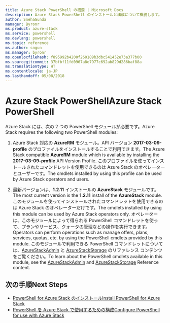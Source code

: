 ```yaml
---
title: Azure Stack PowerShell の概要 | Microsoft Docs
description: Azure Stack PowerShell のインストールと構成について概説します。
author: SnehaGunda
manager: Byronr
ms.product: azure-stack
ms.service: powershell
ms.devlang: powershell
ms.topic: reference
ms.author: sngun
ms.manager: byronr
ms.openlocfilehash: f895992b4200f260189b3dbc541452e73a377b00
ms.sourcegitcommit: 37bfbf11fd0967a8e7977c692ab829d286baf88a
ms.translationtype: HT
ms.contentlocale: ja-JP
ms.lasthandoff: 05/08/2018
---
```

# <a name="azure-stack-powershell"></a><span data-ttu-id="7d83c-103">Azure Stack PowerShell</span><span class="sxs-lookup"><span data-stu-id="7d83c-103">Azure Stack PowerShell</span></span>

<span data-ttu-id="7d83c-104">Azure Stack には、次の 2 つの PowerShell モジュールが必要です。</span><span class="sxs-lookup"><span data-stu-id="7d83c-104">Azure Stack requires the following two PowerShell modules:</span></span>  

1. <span data-ttu-id="7d83c-105">Azure Stack 対応の **AzureRM** モジュール。API バージョン **2017-03-09-profile** のプロファイルをインストールすることで利用できます。</span><span class="sxs-lookup"><span data-stu-id="7d83c-105">The Azure Stack compatible **AzureRM** module which is available by installing the **2017-03-09-profile** API Version Profile.</span></span> <span data-ttu-id="7d83c-106">このプロファイルを使ってインストールされたコマンドレットを使用できるのは Azure Stack のオペレーターとユーザーです。</span><span class="sxs-lookup"><span data-stu-id="7d83c-106">The cmdlets installed by using this profile can be used by Azure Stack operators and users.</span></span>

2. <span data-ttu-id="7d83c-107">最新バージョンは、**1.2.11** インストールの **AzureStack** モジュールです。</span><span class="sxs-lookup"><span data-stu-id="7d83c-107">The most current version is the **1.2.11** install of the **AzureStack** module.</span></span> <span data-ttu-id="7d83c-108">このモジュールを使ってインストールされたコマンドレットを使用できるのは Azure Stack のオペレーターだけです。</span><span class="sxs-lookup"><span data-stu-id="7d83c-108">The cmdlets installed by using this module can be used by Azure Stack operators only.</span></span> <span data-ttu-id="7d83c-109">オペレーターは、このモジュールによって得られる PowerShell コマンドレットを使って、プランやサービス、クォータの管理などの操作を実行できます。</span><span class="sxs-lookup"><span data-stu-id="7d83c-109">Operators can perform operations such as manage offers, plans, services, quotas, etc. by using the PowerShell cmdlets provided by this module.</span></span> <span data-ttu-id="7d83c-110">このモジュールで利用できる PowerShell コマンドレットについては、[AzureStackAdmin](https://docs.microsoft.com/powershell/module/azurerm.azurestackadmin/?view=azurestackps-1.2.11#azurerm.azurestackadmin) と [AzureStackStorage](https://docs.microsoft.com/powershell/module/azurerm.azurestackstorage/?view=azurestackps-1.2.11#azurerm.azurestackstorage) のリファレンス コンテンツをご覧ください。</span><span class="sxs-lookup"><span data-stu-id="7d83c-110">To learn about the PowerShell cmdlets available in this module, see the [AzureStackAdmin](https://docs.microsoft.com/powershell/module/azurerm.azurestackadmin/?view=azurestackps-1.2.11#azurerm.azurestackadmin) and [AzureStackStorage](https://docs.microsoft.com/powershell/module/azurerm.azurestackstorage/?view=azurestackps-1.2.11#azurerm.azurestackstorage) Reference content.</span></span>

## <a name="next-steps"></a><span data-ttu-id="7d83c-111">次の手順</span><span class="sxs-lookup"><span data-stu-id="7d83c-111">Next Steps</span></span>

* [<span data-ttu-id="7d83c-112">PowerShell for Azure Stack のインストール</span><span class="sxs-lookup"><span data-stu-id="7d83c-112">Install PowerShell for Azure Stack</span></span>](https://docs.microsoft.com/azure/azure-stack/azure-stack-powershell-install?view=azurestackps-1.2.9&toc=%2fpowershell%2fmodule%2ftoc.json%3fview%3dazurestackps-1.2.9&view=azurestackps-1.2.9)
* [<span data-ttu-id="7d83c-113">PowerShell を Azure Stack で使用するための構成</span><span class="sxs-lookup"><span data-stu-id="7d83c-113">Configure PowerShell for use with Azure Stack</span></span>](https://docs.microsoft.com/azure/azure-stack/azure-stack-powershell-configure?view=azurestackps-1.2.9&toc=%2fpowershell%2fmodule%2ftoc.json%3fview%3dazurestackps-1.2.9&view=azurestackps-1.2.9)
